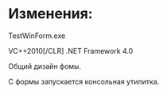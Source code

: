 ﻿# Изменения:

TestWinForm.exe 

VC++2010[/CLR] .NET Framework 4.0

Общий дизайн фомы.

С формы запускается консольная утилитка.

###### 